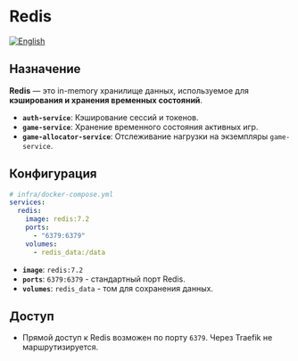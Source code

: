 # Redis
[![English](https://img.shields.io/badge/lang-English-blue.svg)](../../../en/infra/redis/index.md)

## Назначение

**Redis** — это in-memory хранилище данных, используемое для **кэширования и хранения временных состояний**.

-   **`auth-service`**: Кэширование сессий и токенов.
-   **`game-service`**: Хранение временного состояния активных игр.
-   **`game-allocator-service`**: Отслеживание нагрузки на экземпляры `game-service`.

## Конфигурация

```yaml
# infra/docker-compose.yml
services:
  redis:
    image: redis:7.2
    ports:
      - "6379:6379"
    volumes:
      - redis_data:/data
```

- **`image`**: `redis:7.2`
- **`ports`**: `6379:6379` - стандартный порт Redis.
- **`volumes`**: `redis_data` - том для сохранения данных.

## Доступ

-   Прямой доступ к Redis возможен по порту `6379`. Через Traefik не маршрутизируется.
